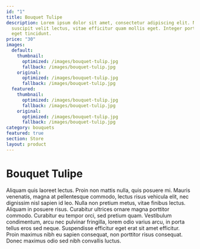 ```yaml
---
id: "1"
title: Bouquet Tulipe
description: Lorem ipsum dolor sit amet, consectetur adipiscing elit. Nulla
  suscipit velit lectus, vitae efficitur quam mollis eget. Integer porta at nisl
  eget tincidunt.
price: "30"
images:
  default:
    thumbnail:
      optimized: /images/bouquet-tulip.jpg
      fallback: /images/bouquet-tulip.jpg
    original:
      optimized: /images/bouquet-tulip.jpg
      fallback: /images/bouquet-tulip.jpg
  featured:
    thumbnail:
      optimized: /images/bouquet-tulip.jpg
      fallback: /images/bouquet-tulip.jpg
    original:
      optimized: /images/bouquet-tulip.jpg
      fallback: /images/bouquet-tulip.jpg
category: bouquets
featured: true
section: Store
layout: product
---
```


# Bouquet Tulipe

Aliquam quis laoreet lectus. Proin non mattis nulla, quis posuere mi. Mauris venenatis, magna at pellentesque commodo, lectus risus vehicula elit, nec dignissim nisl sapien id leo. Nulla non pretium metus, vitae finibus lectus. Aliquam in posuere risus. Curabitur ultrices ornare magna porttitor commodo. Curabitur eu tempor orci, sed pretium quam. Vestibulum condimentum, arcu nec pulvinar fringilla, lorem odio varius arcu, in porta tellus eros sed neque. Suspendisse efficitur eget erat sit amet efficitur. Proin maximus nibh eu sapien consequat, non porttitor risus consequat. Donec maximus odio sed nibh convallis luctus.
